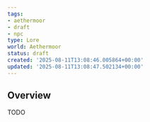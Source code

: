 ```yaml
---
tags:
- aethermoor
- draft
- npc
type: Lore
world: Aethermoor
status: draft
created: '2025-08-11T13:08:46.005864+00:00'
updated: '2025-08-11T13:08:47.502134+00:00'
---
```



## Overview

TODO
